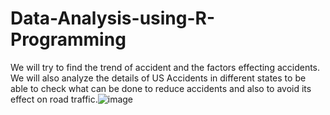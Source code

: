 # Data-Analysis-using-R-Programming

We will try to find the trend of accident and the factors effecting accidents. We will also analyze the details of US Accidents in different states to be able to check what can be done to reduce accidents and also to avoid its effect on road traffic.![image](https://user-images.githubusercontent.com/100315630/162226632-0b26cfaa-c8a2-40e2-ac12-513ea357672d.png)
